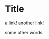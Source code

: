 # Title

[a link!](https://ucsd-cse15l-w22.github.io/week/week3/)
[another link!](some-page.html)

some other words.